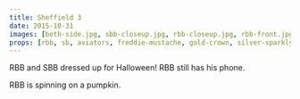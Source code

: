 ```yaml
---
title: Sheffield 3
date: 2015-10-31
images: [both-side.jpg, sbb-closeup.jpg, rbb-closeup.jpg, rbb-front.jpg, green-sticker-closeup.jpg, hq-watch.jpg, hq-rbb.jpg, hq-sbb.jpg, hq-spun.jpg, ]
props: [rbb, sb, aviators, freddie-mustache, gold-crown, silver-sparkly-crown, jewelry-box-chair, divine-eyebrows, iphone, custom-label, watch, green-happy-sticker, heeled-black-boots, pumpkin]
---
```

RBB and SBB dressed up for Halloween! RBB still has his phone.

RBB is spinning on a pumpkin.
